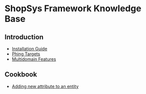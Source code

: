 # ShopSys Framework Knowledge Base

## Introduction
* [Installation Guide](introduction/installation-guide.md)
* [Phing Targets](introduction/phing-targets.md)
* [Multidomain Features](introduction/multidomain-features.md)

## Cookbook
* [Adding new attribute to an entity](cookbook/adding-new-attribute-to-an-entity.md)
